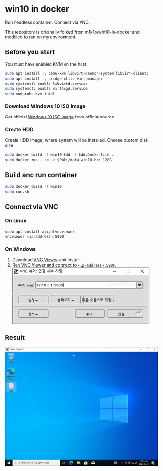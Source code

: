 # win10 in docker

Run headless container. Connect via VNC.

This repository is originally forked from [m1k1o/win10-in-docker](
	https://github.com/m1k1o/win10-in-docker) and modified to run on my environment.

## Before you start

You must have enabled KVM on the host. 

```sh
sudo apt install -y qemu-kvm libvirt-daemon-system libvirt-clients 
sudo apt install -y bridge-utils virt-manager
sudo systemctl enable libvirtd.service
sudo systemctl enable virtlogd.service
sudo modprobe kvm_intel
```

### Download Windows 10 ISO image

Get official [Windows 10 ISO image](https://www.microsoft.com/en-us/software-download/windows10) from official source.

### Create HDD

Create HDD image, where system will be installed. Choose custom disk size.

```sh
sudo docker build -t win10-hdd -f hdd.Dockerfile .
sudo docker run --rm -v $PWD:/data win10-hdd 128G
```

## Build and run container

```sh
sudo docker build -t win10 .
sudo run.sh
```

## Connect via VNC
### On Linux

```sh
sudo apt install xtightvncviewer
vncviewer <ip-address>:5900
```

### On Windows
1. Download [VNC Viewer](https://sourceforge.net/projects/tigervnc/files/stable/1.12.0/) and install.
2. Run VNC Viewer and connect to `<ip-address>:5900`.
![viewer_example](images/viewer_example.png)

## Result
![result](images/windows_result.png)